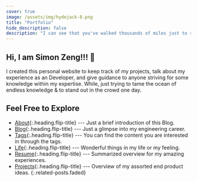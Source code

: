```yaml
---
cover: true
image: /assets/img/hydejack-8.png
title: "Portfolio"
hide_description: false
description: "I can see that you've walked thousands of miles just to reach this website, but that’s just my homepage. Have fun…"
---
```


## Hi, I am Simon Zeng!!! 🎉

I created this personal website to keep track of my projects, talk about my experience as an Developer, and give guidance to anyone striving for some knowledge within my expertise. While, just trying to tame the ocean of endless knowledge & to stand out in the crowd one day.



## Feel Free to Explore

* [About]{:.heading.flip-title} --- Just a brief introduction of this Blog.
* [Blog]{:.heading.flip-title} --- Just a glimpse into my engineering career.
* [Tags]{:.heading.flip-title} ---  You can find the content you are interested in through the tags.
* [Life]{:.heading.flip-title} ---  Wonderful things in my life or my feeling.
* [Resume]{:.heading.flip-title} --- Summarized overview for my amazing experiences.
* [Projects]{:.heading.flip-title} ---  Overview of my assorted end product ideas.
{:.related-posts.faded}

[about]: about/
[blog]: blog/
[tags]: tags/
[life]: life/
[resume]: resume/
[projects]: projects/